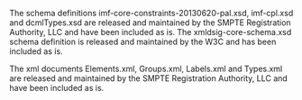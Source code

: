 The schema definitions imf-core-constraints-20130620-pal.xsd, imf-cpl.xsd and dcmlTypes.xsd are
released and maintained by the SMPTE Registration Authority, LLC and have been included as is.
The xmldsig-core-schema.xsd schema definition is released and maintained by the W3C and has been
included as is.

The xml documents Elements.xml, Groups.xml, Labels.xml and Types.xml are released and maintained by the
SMPTE Registration Authority, LLC and have been included as is.